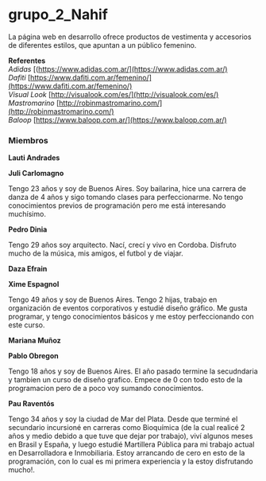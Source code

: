# grupo_2_Nahif
La página web en desarrollo ofrece productos de vestimenta y accesorios de diferentes estilos, que apuntan a un público femenino. 

**Referentes**  
*Adidas* [(https://www.adidas.com.ar/](https://www.adidas.com.ar/)  
*Dafiti* [https://www.dafiti.com.ar/femenino/](https://www.dafiti.com.ar/femenino/)  
*Visual Look* [http://visualook.com/es/](http://visualook.com/es/)  
*Mastromarino* [http://robinmastromarino.com/](http://robinmastromarino.com/)  
*Baloop* [https://www.baloop.com.ar/](https://www.baloop.com.ar/)  

### Miembros

**Lauti Andrades**

**Juli Carlomagno**

Tengo 23 años y soy de Buenos Aires. Soy bailarina, hice una carrera de danza de 4 años y sigo tomando clases para perfeccionarme. No tengo conocimientos previos de programación pero me está interesando muchísimo.

**Pedro Dinia**

Tengo 29 años soy arquitecto. Nací, crecí y vivo en Cordoba. Disfruto mucho de la música, mis amigos, el futbol y de viajar.

**Daza Efrain**

**Xime Espagnol**

Tengo 49 años y soy de Buenos Aires. Tengo 2 hijas, trabajo en organización de eventos corporativos y estudié diseño gráfico. Me gusta programar, y tengo conocimientos básicos y me estoy perfeccionando con este curso. 

**Mariana Muñoz**

**Pablo Obregon**

Tengo 18 años y soy de Buenos Aires. El año pasado termine la secudndaria y tambien un curso de diseño grafico. Empece de 0 con todo esto de la programacion pero de a poco voy sumando conocimientos. 

**Pau Raventós**

Tengo 34 años y soy la ciudad de Mar del Plata. Desde que terminé el secundario incursioné en carreras como Bioquímica (de la cual realicé 2 años y medio debido a que tuve que dejar por trabajo), viví algunos meses en Brasil y España, y luego estudié Martillera Pública para mi trabajo actual en Desarrolladora e Inmobiliaria. Estoy arrancando de cero en esto de la programación, con lo cual es mi primera experiencia y la estoy disfrutando mucho!.




